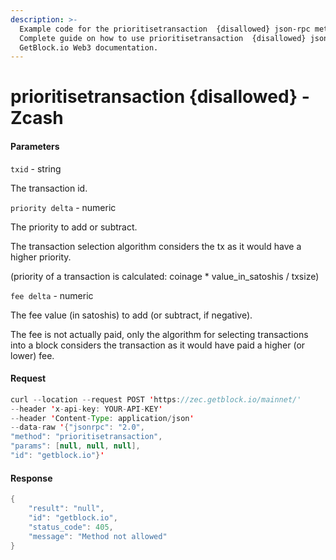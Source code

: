 ```yaml
---
description: >-
  Example code for the prioritisetransaction  {disallowed} json-rpc method.
  Сomplete guide on how to use prioritisetransaction  {disallowed} json-rpc in
  GetBlock.io Web3 documentation.
---
```


# prioritisetransaction {disallowed} - Zcash

#### Parameters

`txid` - string

The transaction id.

`priority delta` - numeric

The priority to add or subtract.

The transaction selection algorithm considers the tx as it would have a higher priority.

(priority of a transaction is calculated: coinage \* value\_in\_satoshis / txsize)

`fee delta` - numeric

The fee value (in satoshis) to add (or subtract, if negative).

The fee is not actually paid, only the algorithm for selecting transactions into a block considers the transaction as it would have paid a higher (or lower) fee.

#### Request

```java
curl --location --request POST 'https://zec.getblock.io/mainnet/' 
--header 'x-api-key: YOUR-API-KEY' 
--header 'Content-Type: application/json' 
--data-raw '{"jsonrpc": "2.0",
"method": "prioritisetransaction",
"params": [null, null, null],
"id": "getblock.io"}'
```

#### Response

```java
{
    "result": "null",
    "id": "getblock.io",
    "status_code": 405,
    "message": "Method not allowed"
}
```
